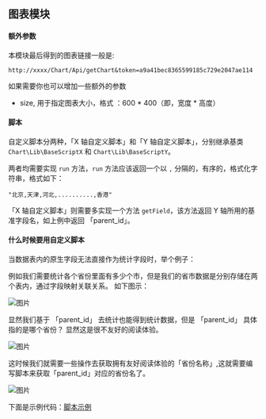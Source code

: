 ## 图表模块

#### 额外参数

本模块最后得到的图表链接一般是:
```
http://xxxx/Chart/Api/getChart&token=a9a41bec8365599185c729e2047ae114
```

如果需要你也可以增加一些额外的参数

- size,  用于指定图表大小，格式 ：600 * 400（即，宽度 * 高度）



#### 脚本

自定义脚本分两种，「X 轴自定义脚本」和「Y 轴自定义脚本」，分别继承基类 `Chart\Lib\BaseScriptX` 和 `Chart\Lib\BaseScriptY`。

两者均需要实现 `run` 方法，`run` 方法应该返回一个以 `,` 分隔的，有序的，格式化字符串，格式如下：
```
"北京,天津,河北,..........,香港"
```

「X 轴自定义脚本」则需要多实现一个方法 `getField`，该方法返回 Y 轴所用的基准字段名，如上例中返回 「parent_id」。

#### 什么时候要用自定义脚本

当数据表内的原生字段无法直接作为统计字段时，举个例子：

例如我们需要统计各个省份里面有多少个市，但是我们的省市数据是分别存储在两个表内，通过字段映射关联关系。
如下图示：

![图片](https://dn-coding-net-production-pp.qbox.me/a03bcc9a-6014-4320-90b0-d98aea269a79.png) 
  
 显然我们基于 「parent_id」 去统计也能得到统计数据，但是 「parent_id」 具体指的是哪个省份？
 显然这是很不友好的阅读体验。
 
![图片](https://dn-coding-net-production-pp.qbox.me/df488350-fb8b-4c28-9f71-4128a99caef4.png)
 
 这时候我们就需要一些操作去获取拥有友好阅读体验的「省份名称」,这就需要编写脚本来获取「parent_id」对应的省份名了。

![图片](https://dn-coding-net-production-pp.qbox.me/8d37e9eb-e3a4-4931-a417-5246f72bf6cb.png) 

下面是示例代码：[脚本示例](https://github.com/ztbcms/ztbcms-Chart/blob/develop/doc/GetProvince.class.php)
